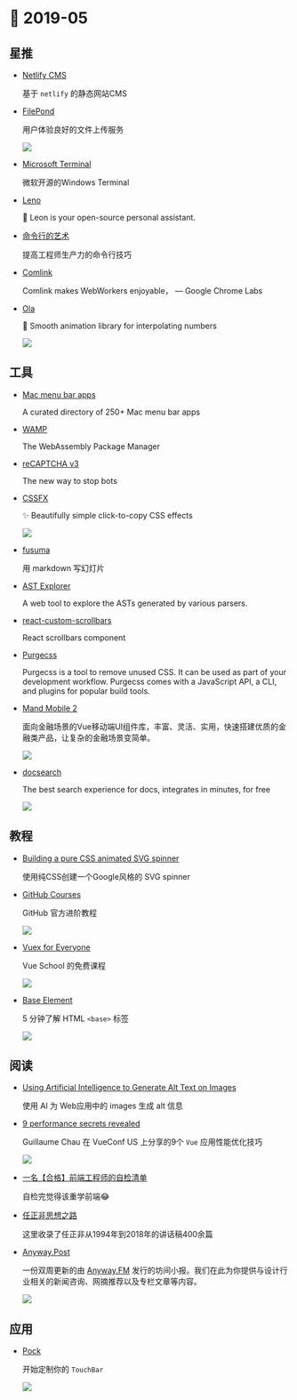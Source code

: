 # 📖 2019-05

## 星推

- [Netlify CMS](https://github.com/netlify/netlify-cms)

    基于 `netlify` 的静态网站CMS

- [FilePond](https://github.com/pqina/filepond)

    用户体验良好的文件上传服务

    ![](http://xlbd.me/content/images/2019/05/filepond-animation-01.gif)

- [Microsoft Terminal](https://github.com/microsoft/Terminal)

    微软开源的Windows Terminal

- [Leno](https://github.com/leon-ai/leon)

    🧠 Leon is your open-source personal assistant.

- [命令行的艺术](https://github.com/jlevy/the-art-of-command-line/blob/master/README-zh.md)

    提高工程师生产力的命令行技巧

- [Comlink](https://github.com/GoogleChromeLabs/comlink)

    Comlink makes WebWorkers enjoyable， — Google Chrome Labs

- [Ola](https://github.com/franciscop/ola)

    🌊 Smooth animation library for interpolating numbers

    ![](http://xlbd.me/content/images/2019/05/line.gif)

## 工具

- [Mac menu bar apps](https://macmenubar.com/)

    A curated directory of 250+ Mac menu bar apps

- [WAMP](https://wapm.io/)

    The WebAssembly Package Manager

- [reCAPTCHA v3](https://www.google.com/recaptcha/intro/v3.html#)

    The new way to stop bots

- [CSSFX](https://github.com/jolaleye/cssfx)

    ✨ Beautifully simple click-to-copy CSS effects

    ![](http://xlbd.me/content/images/2019/05/cssfx.png)

- [fusuma](https://github.com/hiroppy/fusuma)

    用 markdown 写幻灯片

- [AST Explorer](https://github.com/fkling/astexplorer)

    A web tool to explore the ASTs generated by various parsers.

- [react-custom-scrollbars](https://github.com/malte-wessel/react-custom-scrollbars)

    React scrollbars component

- [Purgecss](https://www.purgecss.com/)

    Purgecss is a tool to remove unused CSS. It can be used as part of your development workflow. Purgecss comes with a JavaScript API, a CLI, and plugins for popular build tools.

- [Mand Mobile 2](https://didi.github.io/mand-mobile/#/zh-CN/home)

    面向金融场景的Vue移动端UI组件库，丰富、灵活、实用，快速搭建优质的金融类产品，让复杂的金融场景变简单。

    ![](http://xlbd.me/content/images/2019/05/mand-mobile-2.jpg)

- [docsearch](https://community.algolia.com/docsearch/)

    The best search experience for docs, integrates in minutes, for free

    ![](http://xlbd.me/content/images/2019/05/example-vuejs.gif)

## 教程

- [Building a pure CSS animated SVG spinner](https://glennmccomb.com/articles/building-a-pure-css-animated-svg-spinner/)

    使用纯CSS创建一个Google风格的 SVG spinner

- [GitHub Courses](https://lab.github.com/courses)

    GitHub 官方进阶教程

    ![](http://xlbd.me/content/images/2019/05/github-learning-lab.jpg)

- [Vuex for Everyone](https://vueschool.io/courses/vuex-for-everyone)

    Vue School 的免费课程

    ![](http://xlbd.me/content/images/2019/05/vuex-for-everyone.jpg)

- [Base Element](https://codepen.io/sdras/full/KLzyqr)

    5 分钟了解 HTML `<base>` 标签

    ![](http://xlbd.me/content/images/2019/05/base-element.jpg)

## 阅读

- [Using Artificial Intelligence to Generate Alt Text on Images](https://css-tricks.com/using-artificial-intelligence-to-generate-alt-text-on-images/)

    使用 AI 为 Web应用中的 images 生成 alt 信息

- [9 performance secrets revealed](https://slides.com/akryum/vueconfus-2019#/)

    Guillaume Chau 在 VueConf US 上分享的9个 `Vue` 应用性能优化技巧

    ![](http://xlbd.me/content/images/2019/05/vueconfus-2019.jpg)

- [一名【合格】前端工程师的自检清单](https://juejin.im/post/5cc1da82f265da036023b628)

    自检完觉得该重学前端😂

- [任正非思想之路](https://github.com/benmahr/RenZhengfei)

    这里收录了任正非从1994年到2018年的讲话稿400余篇

- [Anyway.Post](https://github.com/Anyway-Design/Anyway.Post)

    一份双周更新的由 [Anyway.FM](http://anyway.fm/) 发行的坊间小报。我们在此为你提供与设计行业相关的新闻咨询、网摘推荐以及专栏文章等内容。

    ![](http://xlbd.me/content/images/2019/05/anyway-post-logo.png)

## 应用

- [Pock](https://pock.pigigaldi.com/lack/)

    开始定制你的 `TouchBar`

    ![](http://xlbd.me/content/images/2019/05/pock.jpg)